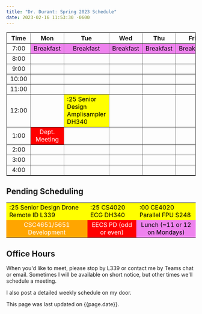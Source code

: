 ```yaml
---
title: "Dr. Durant: Spring 2023 Schedule"
date: 2023-02-16 11:53:30 -0600
---
```


<style type="text/css">
td         { text-align: center;                      }
td.am      { background-color: red;     color: white; }
td.ce4020  { background-color: yellow;  color: black; text-align: left; }
td.csc4651 { background-color: orange;  color: white; }
td.lunch   { background-color: violet;  color: black; }
</style>

<div align="center">
<table border>
<tr><th>Time</th>   <th>Mon</th>                        <th>Tue</th>                                                    <th>Wed</th>                        <th>Thu</th>                        <th>Fri</th>                        </tr>
<tr><td>7:00</td>   <td class="lunch">Breakfast</td>    <td class="lunch">Breakfast</td>                                <td class="lunch">Breakfast</td>    <td class="lunch">Breakfast</td>    <td class="lunch">Breakfast</td>    </tr>
<tr><td>8:00</td>   <td>&nbsp;</td>                     <td>&nbsp;</td>                                                 <td>&nbsp;</td>                     <td>&nbsp;</td>                     <td>&nbsp;</td>                     </tr>
<tr><td>9:00</td>   <td>&nbsp;</td>                     <td>&nbsp;</td>                                                 <td>&nbsp;</td>                     <td>&nbsp;</td>                     <td>&nbsp;</td>                     </tr>
<tr><td>10:00</td>  <td>&nbsp;</td>                     <td>&nbsp;</td>                                                 <td>&nbsp;</td>                     <td>&nbsp;</td>                     <td>&nbsp;</td>                     </tr>
<tr><td>11:00</td>  <td>&nbsp;</td>                     <td>&nbsp;</td>                                                 <td>&nbsp;</td>                     <td>&nbsp;</td>                     <td>&nbsp;</td>                     </tr>
<tr><td>12:00</td>  <td>&nbsp;</td>                     <td class="ce4020">:25 Senior Design Amplisampler DH340</td>    <td>&nbsp;</td>                     <td>&nbsp;</td>                     <td>&nbsp;</td>                     </tr>
<tr><td>1:00</td>   <td class="am">Dept. Meeting</td>   <td>&nbsp;</td>                                                 <td>&nbsp;</td>                     <td>&nbsp;</td>                     <td>&nbsp;</td>                     </tr>
<tr><td>2:00</td>   <td>&nbsp;</td>                     <td>&nbsp;</td>                                                 <td>&nbsp;</td>                     <td>&nbsp;</td>                     <td>&nbsp;</td>                     </tr>
<tr><td>3:00</td>   <td>&nbsp;</td>                     <td>&nbsp;</td>                                                 <td>&nbsp;</td>                     <td>&nbsp;</td>                     <td>&nbsp;</td>                     </tr>
<tr><td>4:00</td>   <td>&nbsp;</td>                     <td>&nbsp;</td>                                                 <td>&nbsp;</td>                     <td>&nbsp;</td>                     <td>&nbsp;</td>                     </tr>
</table>
</div>

## Pending Scheduling

<table><tr>
<td class="ce4020">:25 Senior Design Drone Remote ID L339</td>
<td class="ce4020">:25 CS4020 ECG DH340</td>
<td class="ce4020">:00 CE4020 Parallel FPU S248</td>
</tr><tr>
<td class="csc4651">CSC4651/5651 Development</td>
<td class="am">EECS PD (odd or even)</td>
<td class="lunch">Lunch (~11 or 12 on Mondays)</td>
</tr></table>

## Office Hours

When you'd like to meet, please stop by L339 or contact me by Teams chat or email. Sometimes I will be available on short notice, but other times we'll schedule a meeting.

I also post a detailed weekly schedule on my door.

This page was last updated on {{page.date}}.
